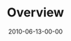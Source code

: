 ---
layout: message
category: message
series: "House Work"
title: "Overview"
date: 2010-06-13-00-00
message_id: 624
audio: "http://s3.amazonaws.com/crossroadsaudiomessages/House_Work01.mp3"
audio-duration: "43:33"
program: "http://s3.amazonaws.com/crossroads-media/media/legacy/documents/06_12-13_10Program.pdf"
description: "Brian Tome discusses uncovering your God-given passions."
video: "https://s3.amazonaws.com/crossroadsvideomessages/House_Work01.mp4"
video-duration: "43:33"
video-image: "http://s3.amazonaws.com/crossroads-media/images/legacy/content/House_Work01_Still.jpg"
explicit: "N"
---